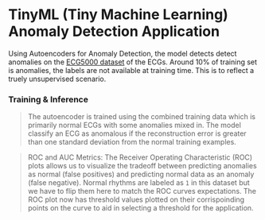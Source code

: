 # TinyML (Tiny Machine Learning) Anomaly Detection Application

Using Autoencoders for Anomaly Detection, the model detects detect anomalies on the [ECG5000 dataset](http://www.timeseriesclassification.com/description.php?Dataset=ECG5000) of the ECGs. Around 10% of training set is anomalies, the labels are not available at training time. This is to reflect a truely unsupervised scenario.

### Training & Inference

> The autoencoder is trained using the combined training data which is primarily normal ECGs with some anomalies mixed in. The model classify an ECG as anomalous if the reconstruction error is greater than one standard deviation from the normal training examples.

> ROC and AUC Metrics:
The Receiver Operating Characteristic (ROC) plots allows us to visualize the tradeoff between predicting anomalies as normal (false positives) and predicting normal data as an anomaly (false negative). Normal rhythms are labeled as `1` in this dataset but we have to flip them here to match the ROC curves expectations.
The ROC plot now has threshold values plotted on their corrispoinding points on the curve to aid in selecting a threshold for the application.